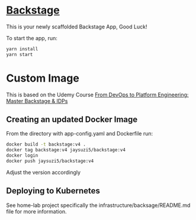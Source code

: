 # [Backstage](https://backstage.io)

This is your newly scaffolded Backstage App, Good Luck!

To start the app, run:

```sh
yarn install
yarn start
```

# Custom Image
This is based on the Udemy Course [From DevOps to Platform Engineering: Master Backstage & IDPs](https://www.udemy.com/course/from-devops-to-platform-engineering-master-backstage-idps/?utm_campaign=email&utm_medium=email&utm_source=sendgrid.com)

## Creating an updated Docker Image
From the directory with app-config.yaml and Dockerfile run:

```bash
docker build -t backstage:v4 .
docker tag backstage:v4 jaysuzi5/backstage:v4
docker login
docker push jaysuzi5/backstage:v4
```
Adjust the version accordingly

## Deploying to Kubernetes
See home-lab project specifically the infrastructure/backsage/README.md file for more information.